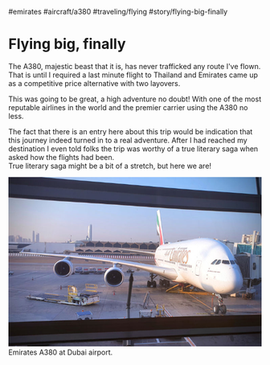 #emirates #aircraft/a380 #traveling/flying #story/flying-big-finally

# Flying big, finally

The A380, majestic beast that it is, has never trafficked any route I've flown. That is until I required a last minute flight to Thailand and Emirates came up as a competitive price alternative with two layovers.

This was going to be great, a high adventure no doubt! With one of the most reputable airlines in the world and the premier carrier using the A380 no less.

The fact that there is an entry here about this trip would be indication that this journey indeed turned in to a real adventure. After I had reached my destination I even told folks the trip was worthy of a true literary saga when asked how the flights had been.  
True literary saga might be a bit of a stretch, but here we are!

![Emirates A380](images/emirates_a380_resized.jpg)
Emirates A380 at Dubai airport.